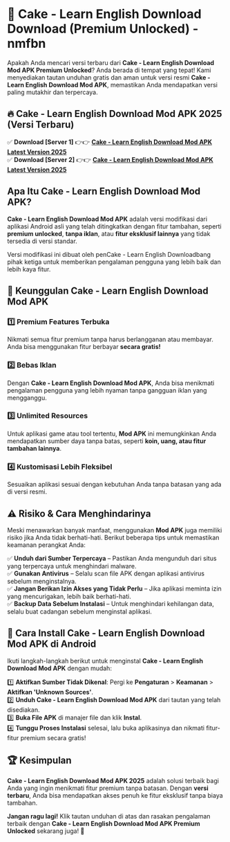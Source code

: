 # 🎯 Cake - Learn English Download  Download (Premium Unlocked) -  nmfbn

Apakah Anda mencari versi terbaru dari **Cake - Learn English Download Mod APK Premium Unlocked**? Anda berada di tempat yang tepat! Kami menyediakan tautan unduhan gratis dan aman untuk versi resmi **Cake - Learn English Download Mod APK**, memastikan Anda mendapatkan versi paling mutakhir dan terpercaya.

## 🔥 Cake - Learn English Download Mod APK 2025 (Versi Terbaru)

✅ **Download [Server 1]** 👉👉 [**Cake - Learn English Download Mod APK Latest Version 2025**](https://momento.my/?title=Cake_-_Learn_English_Download)  
✅ **Download [Server 2]** 👉👉 [**Cake - Learn English Download Mod APK Latest Version 2025**](https://momento.my/?title=Cake_-_Learn_English_Download)  

## Apa Itu Cake - Learn English Download Mod APK?

**Cake - Learn English Download Mod APK** adalah versi modifikasi dari aplikasi Android asli yang telah ditingkatkan dengan fitur tambahan, seperti **premium unlocked**, **tanpa iklan**, atau **fitur eksklusif lainnya** yang tidak tersedia di versi standar.

Versi modifikasi ini dibuat oleh penCake - Learn English Downloadbang pihak ketiga untuk memberikan pengalaman pengguna yang lebih baik dan lebih kaya fitur.

## 🎯 Keunggulan Cake - Learn English Download Mod APK

### 1️⃣ Premium Features Terbuka
Nikmati semua fitur premium tanpa harus berlangganan atau membayar. Anda bisa menggunakan fitur berbayar **secara gratis!**

### 2️⃣ Bebas Iklan
Dengan **Cake - Learn English Download Mod APK**, Anda bisa menikmati pengalaman pengguna yang lebih nyaman tanpa gangguan iklan yang mengganggu.

### 3️⃣ Unlimited Resources
Untuk aplikasi game atau tool tertentu, **Mod APK** ini memungkinkan Anda mendapatkan sumber daya tanpa batas, seperti **koin, uang, atau fitur tambahan lainnya**.

### 4️⃣ Kustomisasi Lebih Fleksibel
Sesuaikan aplikasi sesuai dengan kebutuhan Anda tanpa batasan yang ada di versi resmi.

## ⚠️ Risiko & Cara Menghindarinya

Meski menawarkan banyak manfaat, menggunakan **Mod APK** juga memiliki risiko jika Anda tidak berhati-hati. Berikut beberapa tips untuk memastikan keamanan perangkat Anda:

✅ **Unduh dari Sumber Terpercaya** – Pastikan Anda mengunduh dari situs yang terpercaya untuk menghindari malware.  
✅ **Gunakan Antivirus** – Selalu scan file APK dengan aplikasi antivirus sebelum menginstalnya.  
✅ **Jangan Berikan Izin Akses yang Tidak Perlu** – Jika aplikasi meminta izin yang mencurigakan, lebih baik berhati-hati.  
✅ **Backup Data Sebelum Instalasi** – Untuk menghindari kehilangan data, selalu buat cadangan sebelum menginstal aplikasi.

## 📌 Cara Install Cake - Learn English Download Mod APK di Android

Ikuti langkah-langkah berikut untuk menginstal **Cake - Learn English Download Mod APK** dengan mudah:

1️⃣ **Aktifkan Sumber Tidak Dikenal**: Pergi ke **Pengaturan** > **Keamanan** > **Aktifkan 'Unknown Sources'**.  
2️⃣ **Unduh Cake - Learn English Download Mod APK** dari tautan yang telah disediakan.  
3️⃣ **Buka File APK** di manajer file dan klik **Instal**.  
4️⃣ **Tunggu Proses Instalasi** selesai, lalu buka aplikasinya dan nikmati fitur-fitur premium secara gratis!

## 🏆 Kesimpulan

**Cake - Learn English Download Mod APK 2025** adalah solusi terbaik bagi Anda yang ingin menikmati fitur premium tanpa batasan. Dengan **versi terbaru**, Anda bisa mendapatkan akses penuh ke fitur eksklusif tanpa biaya tambahan.

**Jangan ragu lagi!** Klik tautan unduhan di atas dan rasakan pengalaman terbaik dengan **Cake - Learn English Download Mod APK Premium Unlocked** sekarang juga! 🚀
